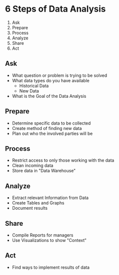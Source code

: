# **6 Steps of Data Analysis**

1. Ask
2. Prepare
3. Process
4. Analyze
5. Share
6. Act

## **Ask**

- What question or problem is trying to be solved
- What data types do you have available
  - Historical Data
  - New Data
- What is the Goal of the Data Analysis

## **Prepare**

- Determine specific data to be collected
- Create method of finding new data
- Plan out who the involved parties will be

## **Process**

- Restrict access to only those working with the data
- Clean incoming data
- Store data in "Data Warehouse"

## **Analyze**

- Extract relevant Information from Data
- Create Tables and Graphs
- Document results

## **Share**

- Compile Reports for managers
- Use Visualizations to show "Context"

## **Act**

- Find ways to implement results of data
